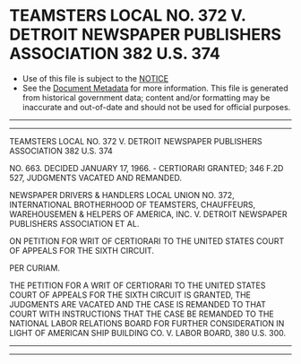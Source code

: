 ---
---

# TEAMSTERS LOCAL NO. 372 V. DETROIT NEWSPAPER PUBLISHERS ASSOCIATION 382 U.S. 374

* Use of this file is subject to the [NOTICE](https://github.com/publicdocs/notice/blob/master/NOTICE)
* See the [Document Metadata](../../../) for more information.
  This file is generated from historical government data; content and/or formatting may be inaccurate and out-of-date and should not be used for official purposes.

----------
----------

TEAMSTERS LOCAL NO. 372 V. DETROIT NEWSPAPER PUBLISHERS ASSOCIATION 382 U.S. 374

NO. 663.  DECIDED JANUARY 17, 1966.  - CERTIORARI GRANTED; 346 F.2D 527, JUDGMENTS VACATED AND REMANDED.

NEWSPAPER DRIVERS & HANDLERS LOCAL UNION NO. 372, INTERNATIONAL BROTHERHOOD OF TEAMSTERS, CHAUFFEURS, WAREHOUSEMEN & HELPERS OF AMERICA, INC. V. DETROIT NEWSPAPER PUBLISHERS ASSOCIATION ET AL.

ON PETITION FOR WRIT OF CERTIORARI TO THE UNITED STATES COURT OF APPEALS FOR THE SIXTH CIRCUIT.

PER CURIAM.

THE PETITION FOR A WRIT OF CERTIORARI TO THE UNITED STATES COURT OF APPEALS FOR THE SIXTH CIRCUIT IS GRANTED, THE JUDGMENTS ARE VACATED AND THE CASE IS REMANDED TO THAT COURT WITH INSTRUCTIONS THAT THE CASE BE REMANDED TO THE NATIONAL LABOR RELATIONS BOARD FOR FURTHER CONSIDERATION IN LIGHT OF AMERICAN SHIP BUILDING CO. V. LABOR BOARD, 380 U.S. 300.


----------
----------

